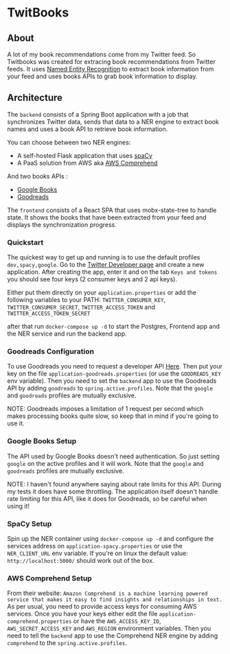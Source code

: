 # TwitBooks

## About

A lot of my book recommendations come from my Twitter feed. So Twitbooks was created for extracing book recommendations from Twitter feeds.
It uses [Named Entity Recognition](https://en.wikipedia.org/wiki/Named-entity_recognition)
to extract book information from your feed and uses books APIs to grab book information to display.

## Architecture

The `backend` consists of a Spring Boot application with a job that synchronizes Twitter data,
sends that data to a NER engine to extract book names and uses a book API to retrieve book information.

You can choose between two NER engines:

* A self-hosted Flask application that uses [spaCy](https://spacy.io/)
* A PaaS solution from AWS aka [AWS Comprehend](https://aws.amazon.com/comprehend/)

And two books APIs :

* [Google Books](https://books.google.com/)
* [Goodreads](https://www.goodreads.com/)

The `frontend` consists of a React SPA that uses mobx-state-tree to handle state. It shows
the books that have been extracted from your feed and displays the synchronization progress.

### Quickstart

The quickest way to get up and running is to use the default profiles `dev,spacy,google`.
Go to the [Twitter Developer page](https://developer.twitter.com/en/apps) and create a new
application. After creating the app, enter it and on the tab `Keys and tokens` you should
see four keys (2 consumer keys and 2 api keys).

Either put them directly on your `application.properties` or add the following variables
to your PATH: `TWITTER_CONSUMER_KEY`, `TWITTER_CONSUMER_SECRET`, `TWITTER_ACCESS_TOKEN` and `TWITTER_ACCESS_TOKEN_SECRET`

after that run `docker-compose up -d` to start the Postgres, Frontend app and the NER service and run the backend app.

### Goodreads Configuration

To use Goodreads you need to request a developer API [Here](https://www.goodreads.com/api/keys). Then put your
key on the file `application-goodreads.properties` (or use the `GOODREADS_KEY` env variable). Then you need to
set the `backend` app to use the Goodreads API by adding `goodreads` to `spring.active.profiles`. Note that the
`google` and `goodreads` profiles are mutually exclusive.

NOTE: Goodreads imposes a limitation of 1 request per second which makes processing books quite slow, so keep
that in mind if you're going to use it.

### Google Books Setup

The API used by Google Books doesn't need authentication. So just setting `google` on the active profiles and
it will work. Note that the `google` and `goodreads` profiles are mutually exclusive.

NOTE: I haven't found anywhere saying about rate limits for this API. During my tests it does have some
throttling. The application itself doesn't handle rate limiting for this API, like it does for Goodreads,
so be careful when using it!

### SpaCy Setup

Spin up the NER container using `docker-compose up -d` and configure the services address on
`application-spacy.properties` or use the `NER_CLIENT_URL` env variable. If you're on linux the
default value: `http://localhost:5000/` should work out of the box.

### AWS Comprehend Setup

From their website: `Amazon Comprehend is a machine learning powered service that makes it easy to find insights and relationships in text.`
As per usual, you need to provide access keys for consuming AWS services. Once you have your keys either edit the file `application-comprehend.properties`
or have the `AWS_ACCESS_KEY_ID`, `AWS_SECRET_ACCESS_KEY` and `AWS_REGION` environment variables. Then you need to tell the `backend` app to use the
Comprehend NER engine by adding `comprehend` to the `spring.active.profiles`.
